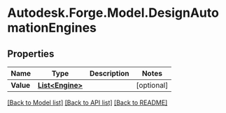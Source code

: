 # Autodesk.Forge.Model.DesignAutomationEngines
## Properties

Name | Type | Description | Notes
------------ | ------------- | ------------- | -------------
**Value** | [**List&lt;Engine&gt;**](Engine.md) |  | [optional] 

[[Back to Model list]](../README.md#documentation-for-models) [[Back to API list]](../README.md#documentation-for-api-endpoints) [[Back to README]](../README.md)

